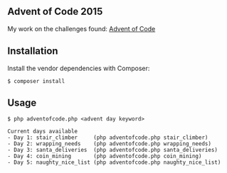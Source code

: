 ## Advent of Code 2015

My work on the challenges found: [Advent of Code](http://adventofcode.com/)

## Installation

Install the vendor dependencies with Composer:

    $ composer install

## Usage

    $ php adventofcode.php <advent day keyword>
    
    Current days available
    - Day 1: stair_climber     (php adventofcode.php stair_climber)
    - Day 2: wrapping_needs    (php adventofcode.php wrapping_needs)
    - Day 3: santa_deliveries  (php adventofcode.php santa_deliveries)
    - Day 4: coin_mining       (php adventofcode.php coin_mining)
    - Day 5: naughty_nice_list (php adventofcode.php naughty_nice_list)
   




    


